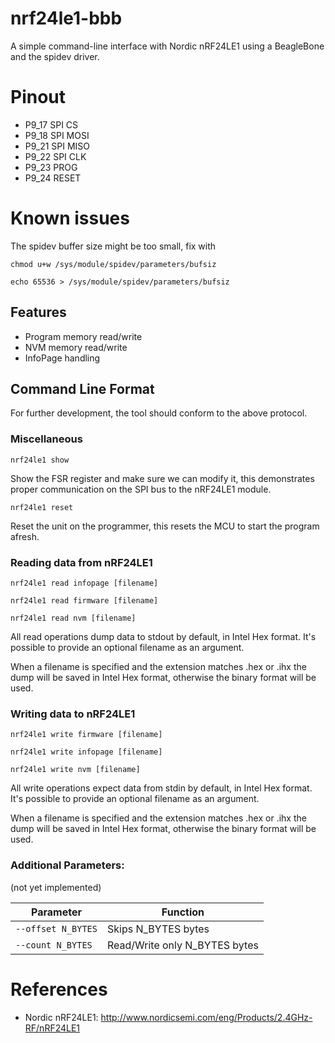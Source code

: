 # nrf24le1-bbb
A simple command-line interface with Nordic nRF24LE1 using 
a BeagleBone and the spidev driver.

# Pinout

- P9_17 SPI CS
- P9_18 SPI MOSI
- P9_21 SPI MISO
- P9_22 SPI CLK
- P9_23 PROG
- P9_24 RESET

# Known issues

The spidev buffer size might be too small, fix with

`chmod u+w /sys/module/spidev/parameters/bufsiz`

`echo 65536 > /sys/module/spidev/parameters/bufsiz`


## Features
- Program memory read/write
- NVM memory read/write
- InfoPage handling

## Command Line Format

For further development, the tool should conform to the above protocol.

### Miscellaneous

`nrf24le1 show`

Show the FSR register and make sure we can modify it, this demonstrates proper
communication on the SPI bus to the nRF24LE1 module.

`nrf24le1 reset`

Reset the unit on the programmer, this resets the MCU to start the program afresh.

### Reading data from nRF24LE1

`nrf24le1 read infopage [filename]`

`nrf24le1 read firmware [filename]`

`nrf24le1 read nvm [filename]`

All read operations dump data to stdout by default, in Intel Hex format. 
It's possible to provide an optional filename as an argument.

When a filename is specified and the extension matches .hex or .ihx the 
dump will be saved in Intel Hex format, otherwise the binary format will 
be used.

### Writing data to nRF24LE1

`nrf24le1 write firmware [filename]`

`nrf24le1 write infopage [filename]`

`nrf24le1 write nvm [filename]`

All write operations expect data from stdin by default, in Intel Hex format.
It's possible to provide an optional filename as an argument.

When a filename is specified and the extension matches .hex or .ihx the 
dump will be saved in Intel Hex format, otherwise the binary format will 
be used.

### Additional Parameters:

(not yet implemented)

| Parameter          | Function                      |
| ------------------ | ----------------------------- |
| `--offset N_BYTES` | Skips N_BYTES bytes           |
| `--count N_BYTES`  | Read/Write only N_BYTES bytes |

# References

* Nordic nRF24LE1: <http://www.nordicsemi.com/eng/Products/2.4GHz-RF/nRF24LE1>
